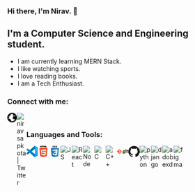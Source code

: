 ### Hi there, I'm Nirav. 👋

## I'm a Computer Science and Engineering student.

- I am currently learning MERN Stack.
- I like watching sports.
- I love reading books.
- I am a Tech Enthusiast.

### Connect with me:

[<img align="left" alt="niravsapkota site" width="22px" src="https://raw.githubusercontent.com/iconic/open-iconic/master/svg/globe.svg" />][website]
[<img align="left" alt="niravsapkota | Twitter" width="22px" src="https://cdn.jsdelivr.net/npm/simple-icons@v3/icons/twitter.svg" />][twitter]

<br />

### Languages and Tools:

<img align="left" alt="Visual Studio Code" width="26px" src="https://raw.githubusercontent.com/github/explore/80688e429a7d4ef2fca1e82350fe8e3517d3494d/topics/visual-studio-code/visual-studio-code.png" />
<img align="left" alt="HTML5" width="26px" src="https://raw.githubusercontent.com/github/explore/80688e429a7d4ef2fca1e82350fe8e3517d3494d/topics/html/html.png" />
<img align="left" alt="CSS3" width="26px" src="https://raw.githubusercontent.com/github/explore/80688e429a7d4ef2fca1e82350fe8e3517d3494d/topics/css/css.png" />
<img align="left" alt="JS" width="26px" src="https://i2.wp.com/thebamboocode.com/wp-content/uploads/2016/03/js-logo.png?fit=500%2C500" />
<img align="left" alt="React" width="26px" src="https://www.pinclipart.com/picdir/middle/537-5374089_react-js-logo-clipart.png" />
<img align="left" alt="Node" width="26px" src="https://mpng.subpng.com/20180425/jrw/kisspng-node-js-javascript-web-application-express-js-comp-5ae0f84e2a4242.1423638015246930701731.jpg" />
<img align="left" alt="C" width="26px" src="https://img.icons8.com/color/48/000000/c-programming.png" />
<img align="left" alt="C++" width="26px" src="https://img.icons8.com/color/48/000000/c-plus-plus-logo.png" />
<img align="left" alt="Git" width="26px" src="https://raw.githubusercontent.com/github/explore/80688e429a7d4ef2fca1e82350fe8e3517d3494d/topics/git/git.png" />
<img align="left" alt="GitHub" width="26px" src="https://raw.githubusercontent.com/github/explore/78df643247d429f6cc873026c0622819ad797942/topics/github/github.png" />
<img align="left" alt="python" width="26px" src="https://qph.fs.quoracdn.net/main-qimg-28cadbd02699c25a88e5c78d73c7babc" />
<img align="left" alt="django" width="26px" src="https://brandslogos.com/wp-content/uploads/images/large/django-logo.png" />
<img align="left" alt="adobexd" width="26px" src="https://upload.wikimedia.org/wikipedia/commons/thumb/c/c2/Adobe_XD_CC_icon.svg/1200px-Adobe_XD_CC_icon.svg.png" />
<img align="left" alt="figma" width="22px" src="https://upload.wikimedia.org/wikipedia/commons/3/33/Figma-logo.svg" />

<br />
<br />

[website]: https://niravsapkota.wixsite.com/home
[twitter]: https://twitter.com/niravsapkota
